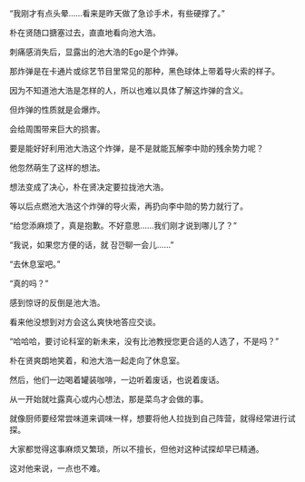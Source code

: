 “我刚才有点头晕……看来是昨天做了急诊手术，有些硬撑了。”

朴在贤随口搪塞过去，直直地看向池大浩。

刺痛感消失后，显露出的池大浩的Ego是个炸弹。

那炸弹是在卡通片或综艺节目里常见的那种，黑色球体上带着导火索的样子。

因为不知道池大浩是怎样的人，所以也难以具体了解这炸弹的含义。

但炸弹的性质就是会爆炸。

会给周围带来巨大的损害。

要是能好好利用池大浩这个炸弹，是不是就能瓦解李中勋的残余势力呢？

他忽然萌生了这样的想法。

想法变成了决心，朴在贤决定要拉拢池大浩。

等以后点燃池大浩这个炸弹的导火索，再扔向李中勋的势力就行了。

“给您添麻烦了，真是抱歉。不好意思……我们刚才说到哪儿了？”

“我说，如果您方便的话，就 잠깐聊一会儿……”

“去休息室吧。”

“真的吗？”

感到惊讶的反倒是池大浩。

看来他没想到对方会这么爽快地答应交谈。

“哈哈哈，要讨论科室的新未来，没有比池教授您更合适的人选了，不是吗？”

朴在贤爽朗地笑着，和池大浩一起走向了休息室。

然后，他们一边喝着罐装咖啡，一边听着废话，也说着废话。

从一开始就吐露真心或内心想法，那是菜鸟才会做的事。

就像厨师要经常尝味道来调味一样，想要将他人拉拢到自己阵营，就得经常进行试探。

大家都觉得这事麻烦又繁琐，所以不擅长，但他对这种试探却早已精通。

这对他来说，一点也不难。